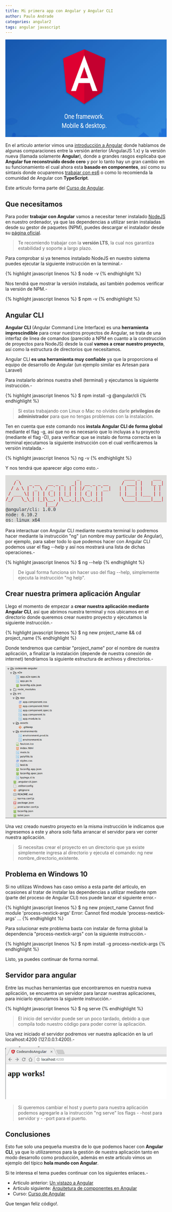```yaml
---
title: Mi primera app con Angular y Angular CLI
author: Paulo Andrade
categories: angular2
tags: angular javascript
---
```


![Angular](/img/angular2.jpg)

En el articulo anterior vimos una [introducción a Angular](/articulos/un-vistazo-a-angular-2.html) donde hablamos de algunas comparaciones entre la versión anterior (AngularJS 1.x) y la versión nueva (llamada solamente **Angular**), donde a grandes rasgos explicaba que **Angular fue reconstruido desde cero** y por lo tanto hay un gran cambio en su funcionamiento el cual ahora esta **basado en componentes**, así como su sintaxis donde ocuparemos [trabajar con es6](/articulos/introduccion-a-es6-javascript.html) o como lo recomienda la comunidad de Angular con **TypeScript**.

<div class="redes-background">
Este articulo forma parte del <a href="https://github.com/Codeandomx/curso-de-introduccion-a-angular" target="_blank">Curso de Angular</a>.
</div>

## Que necesitamos

Para poder **trabajar con Angular** vamos a necesitar tener instalado [NodeJS](/articulos/introduccion-a-nodejs.html) en nuestro ordenador, ya que las dependencias a utilizar serán instaladas desde su gestor de paquetes (NPM), puedes descargar el instalador desde su [página oficial](https://nodejs.org).

> Te recomiendo trabajar con la **versión LTS**, la cual nos garantiza estabilidad y soporte a largo plazo.

Para comprobar si ya tenemos instalado NodeJS en nuestro sistema puedes ejecutar la siguiente instrucción en la terminal.-

{% highlight javascript linenos %}
$ node -v
{% endhighlight %}

Nos tendrá que mostrar la versión instalada, así también podemos verificar la versión de NPM.-

{% highlight javascript linenos %}
$ npm -v
{% endhighlight %}

## Angular CLI

**Angular CLI** (Angular Command Line Interface) es una **herramienta imprescindible** para crear nuestros proyectos de Angular, se trata de una interfaz de linea de comandos (parecido a NPM en cuanto a la construcción de proyectos para NodeJS) desde la cual **vamos a crear nuestro proyecto**, así como la estructura de directorios que necesitamos.

Angular CLI **es una herramienta muy confiable** ya que la proporciona el equipo de desarrollo de Angular (un ejemplo similar es Artesan para Laravel)

Para instalarlo abrimos nuestra shell (terminal) y ejecutamos la siguiente instrucción.-

{% highlight javascript linenos %}
$ npm install -g @angular/cli
{% endhighlight %}

> Si estas trabajando con Linux o Mac no olvides darle **privilegios de administrador** para que no tengas problemas con la instalación.

Ten en cuenta que este comando nos **instala Angular CLI de forma global** mediante el flag -g, así que no es necesario que lo incluyas a tu proyecto (mediante el flag -D), para verificar que se instalo de forma correcta en la terminal ejecutamos la siguiente instrucción con el cual verificaremos la versión instalada.-

{% highlight javascript linenos %}
ng -v
{% endhighlight %}

Y nos tendrá que aparecer algo como esto.-

![Angular CLI](/img/angularcli.jpg)

Para interactuar con Angular CLI mediante nuestra terminal lo podremos hacer mediante la instrucción "ng" (un nombre muy particular de Angular), por ejemplo, para saber todo lo que podemos hacer con Angular CLI podemos usar el flag --help y así nos mostrará una lista de dichas operaciones.-

{% highlight javascript linenos %}
$ ng --help
{% endhighlight %}

> De igual forma funciona sin hacer uso del flag --help, simplemente ejecuta la instrucción "ng help".

## Crear nuestra primera aplicación Angular

Llego el momento de empezar a **crear nuestra aplicación mediante Angular CLI**, así que abrimos nuestra terminal y nos ubicamos en el directorio donde queremos crear nuestro proyecto y ejecutamos la siguiente instrucción.-

{% highlight javascript linenos %}
$ ng new project_name && cd project_name
{% endhighlight %}

Donde tendremos que cambiar "project_name" por el nombre de nuestra aplicación, a finalizar la instalación (depende de nuestra conexión de internet) tendríamos la siguiente estructura de archivos y directorios.-

![Estructura de archivos y directorio](/img/estructura_angular_cli.jpg)

Una vez creado nuestro proyecto en la misma instrucción le indicamos que ingresemos a este y ahora solo falta arrancar el servidor para ver correr nuestra aplicación.

> Si necesitas crear el proyecto en un directorio que ya existe simplemente ingresa al directorio y ejecuta el comando: ng new nombre_directorio_existente.

## Problema en Windows 10

Si no utilizas Windows has caso omiso a esta parte del articulo, en ocasiones al tratar de instalar las dependencias a utilizar mediante npm (parte del proceso de Angular CLI) nos puede lanzar el siguiente error.-

{% highlight javascript linenos %}
$ ng new project_name
Cannot find module 'process-nextick-args'
Error: Cannot find module 'process-nextick-args'
...
{% endhighlight %}

Para solucionar este problema basta con instalar de forma global la dependencia "process-nextick-args" con la siguiente instrucción.-

{% highlight javascript linenos %}
$ npm install -g process-nextick-args
{% endhighlight %}

Listo, ya puedes continuar de forma normal.

## Servidor para angular

Entre las muchas herramientas que encontraremos en nuestra nueva aplicación, se encuentra un servidor para lanzar nuestras aplicaciones, para iniciarlo ejecutamos la siguiente instrucción.-

{% highlight javascript linenos %}
$ ng serve
{% endhighlight %}

> El inicio del servidor puede ser un poco tardado, debido a que compila todo nuestro código para poder correr la aplicación.

Una vez iniciado el servidor podremos ver nuestra aplicación en la url localhost:4200 (127.0.0.1:4200).-

![Servidor angular cli](/img/server_angular_cli.jpg)

> Si queremos cambiar el host y puerto para nuestra aplicación podemos agregarle a la instrucción "ng serve" los flags - -host para servidor y - -port para el puerto.

## Conclusiones

Esto fue solo una pequeña muestra de lo que podemos hacer con **Angular CLI**, ya que lo utilizaremos para la gestión de nuestra aplicación tanto en modo desarrollo como producción, además en este articulo vimos un ejemplo del típico **hola mundo con Angular**.

Si te interesa el tema puedes continuar con los siguientes enlaces.-

* Articulo anterior: [Un vistazo a Angular](/articulos/un-vistazo-a-angular-2.html)
* Articulo siguiente: [Arquitetura de componentes en Angular](/articulos/arquitectura-de-componentes-en-angular.html)
* Curso: [Curso de Angular](https://github.com/Codeandomx/curso-de-introduccion-a-angular)

Que tengan feliz código!.